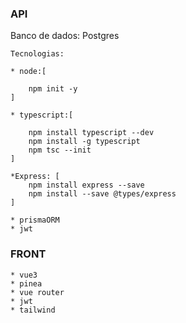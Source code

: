 ### API

Banco de dados: Postgres

`Tecnologias:`

    * node:[

        npm init -y
    ]

    * typescript:[

        npm install typescript --dev
        npm install -g typescript
        npm tsc --init
    ]

    *Express: [
        npm install express --save
        npm install --save @types/express
    ]

    * prismaORM
    * jwt

### FRONT

    * vue3
    * pinea
    * vue router
    * jwt
    * tailwind

